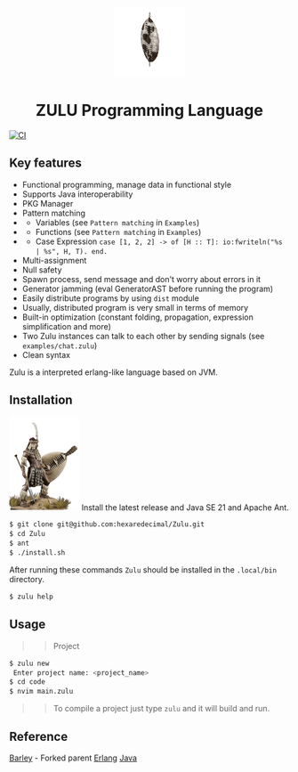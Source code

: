 <div align="center">
<img width="25%" src="https://github.com/hexaredecimal/Zulu/blob/main/assets/zulu.png" />
<h1>ZULU Programming Language</h1>
</div>

[![CI](https://github.com/elixir-lang/elixir/workflows/CI/badge.svg?branch=main)](https://app.circleci.com/pipelines/github/corgifist/barley-lang/10/workflows/45b5d058-5c12-49f8-a44a-0a7f76fdf0c9)

 ## Key features
    
 - Functional programming, manage data in functional style
 - Supports Java interoperability
 - PKG Manager
 - Pattern matching 
 -  - Variables (see `Pattern matching` in `Examples`)
 -  - Functions (see `Pattern matching` in `Examples`)
 -  - Case Expression `case [1, 2, 2] -> of [H :: T]: io:fwriteln("%s | %s", H, T). end.`
 - Multi-assignment
 - Null safety
 - Spawn process, send message and don't worry about errors in it
 - Generator jamming (eval GeneratorAST before running the program)
 - Easily distribute programs by using `dist` module
 - Usually, distributed program is very small in terms of memory
 - Built-in optimization (constant folding, propagation, expression simplification and more)
 - Two Zulu instances can talk to each other by sending signals (see `examples/chat.zulu`)
 - Clean syntax

Zulu is a interpreted erlang-like language based on JVM.

## Installation

<img width="25%" src="https://github.com/hexaredecimal/Zulu/blob/main/assets/zulu-warrior.png" />
Install the latest release and Java SE 21 and Apache Ant.

```sh
$ git clone git@github.com:hexaredecimal/Zulu.git
$ cd Zulu
$ ant
$ ./install.sh
```
After running these commands `Zulu` should be installed in the `.local/bin` directory. 
```sh
$ zulu help
```

## Usage
>> Project
```sh
$ zulu new
 Enter project name: <project_name>
$ cd code
$ nvim main.zulu
```
>> To compile a project just type `zulu` and it will build and run.

## Reference
[Barley](https://github.com/corgifist/barley-lang/tree/main) - Forked parent
[Erlang](https://en.wikipedia.org/wiki/Erlang_(programming_language))
[Java](https://en.wikipedia.org/wiki/Java_(programming_language))

